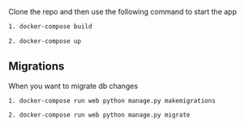 

Clone the repo and then use the following command to start the app

```sh
1. docker-compose build
```

```sh
2. docker-compose up
```

## Migrations

When you want to migrate db changes

```sh
1. docker-compose run web python manage.py makemigrations
```

```sh
2. docker-compose run web python manage.py migrate
```

